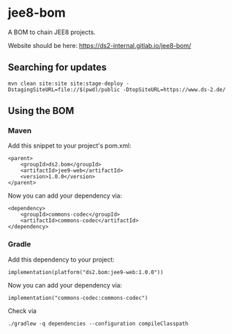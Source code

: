 # jee8-bom

A BOM to chain JEE8 projects.

Website should be here: <https://ds2-internal.gitlab.io/jee8-bom/>

## Searching for updates

    mvn clean site:site site:stage-deploy -DstagingSiteURL=file://$(pwd)/public -DtopSiteURL=https://www.ds-2.de/

## Using the BOM

### Maven

Add this snippet to your project's pom.xml:

    <parent>
        <groupId>ds2.bom</groupId>
        <artifactId>jee9-web</artifactId>
        <version>1.0.0</version>
    </parent>

Now you can add your dependency via:

    <dependency>
        <groupId>commons-codec</groupId>
        <artifactId>commons-codec</artifactId>
    </dependency>

### Gradle

Add this dependency to your project:

    implementation(platform("ds2.bom:jee9-web:1.0.0"))

Now you can add your dependency via:

    implementation("commons-codec:commons-codec")

Check via

    ./gradlew -q dependencies --configuration compileClasspath
